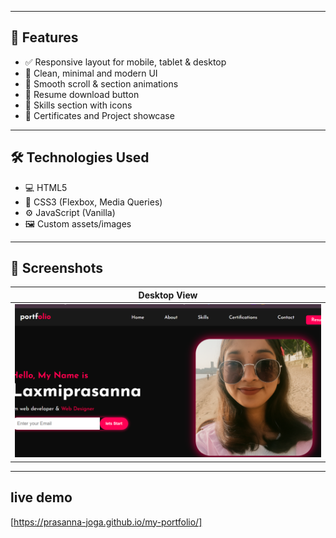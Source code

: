 
---

## 🎯 Features

- ✅ Responsive layout for mobile, tablet & desktop
- 🎨 Clean, minimal and modern UI
- 🚀 Smooth scroll & section animations
- 📄 Resume download button
- 🧠 Skills section with icons
- 🧾 Certificates and Project showcase

---

## 🛠️ Technologies Used

- 💻 HTML5
- 🎨 CSS3 (Flexbox, Media Queries)
- ⚙️ JavaScript (Vanilla)
- 🖼️ Custom assets/images

---
## 📸 Screenshots

| Desktop View |
|--------------|
| ![Desktop](assets/prasanna.img.png) 

---

## live demo
   [https://prasanna-joga.github.io/my-portfolio/]

